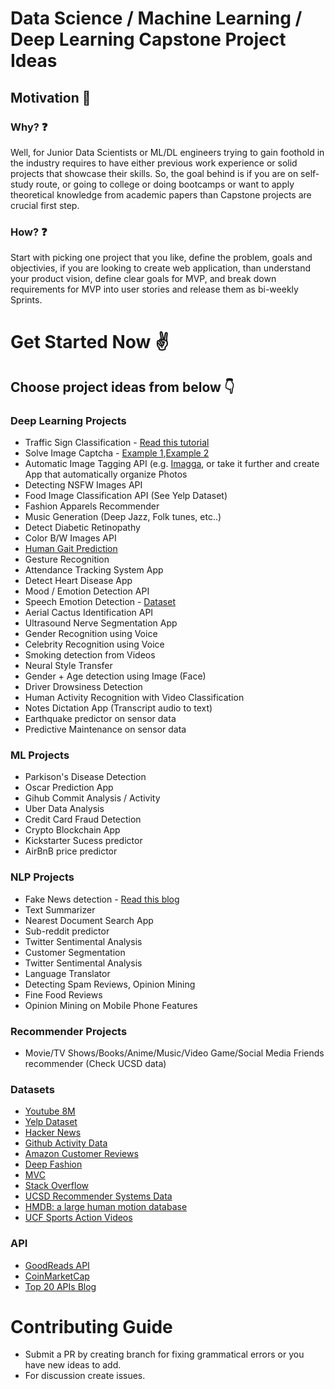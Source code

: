 # Data Science / Machine Learning / Deep Learning Capstone Project Ideas

## Motivation 💪
### Why? ❓

Well, for Junior Data Scientists or ML/DL engineers trying to gain foothold in the industry requires to have either previous work experience or solid projects that showcase their skills. So, the goal behind is if you are on self-study route, or going to college or doing bootcamps or want to apply theoretical knowledge from academic papers than Capstone projects are crucial first step.

### How? ❓

Start with picking one project that you like, define the problem, goals and objectivies, if you are looking to create web application, than understand your product vision, define clear goals for MVP, and break down requirements for MVP into user stories and release them as bi-weekly Sprints.

# Get Started Now ✌️

## Choose project ideas from below 👇

### Deep Learning Projects

- Traffic Sign Classification - [Read this tutorial](https://www.pyimagesearch.com/2019/11/04/traffic-sign-classification-with-keras-and-deep-learning/)
- Solve Image Captcha - [Example 1](https://github.com/JackonYang/captcha-tensorflow),[Example 2](https://github.com/danielpontello/cnn-captcha-solving)
- Automatic Image Tagging API (e.g. [Imagga](https://imagga.com/), or take it further and create App that automatically organize Photos
- Detecting NSFW Images API
- Food Image Classification API (See Yelp Dataset)
- Fashion Apparels Recommender
- Music Generation (Deep Jazz, Folk tunes, etc..)
- Detect Diabetic Retinopathy
- Color B/W Images API
- [Human Gait Prediction](https://www.sciencedirect.com/science/article/pii/S0378437119309963)
- Gesture Recognition 
- Attendance Tracking System App
- Detect Heart Disease App
- Mood / Emotion Detection API
- Speech Emotion Detection - [Dataset](https://github.com/marcogdepinto/Emotion-Classification-Ravdess)
- Aerial Cactus Identification API 
- Ultrasound Nerve Segmentation App
- Gender Recognition using Voice
- Celebrity Recognition using Voice
- Smoking detection from Videos
- Neural Style Transfer
- Gender + Age detection using Image (Face)
- Driver Drowsiness Detection
- Human Activity Recognition with Video Classification
- Notes Dictation App (Transcript audio to text)
- Earthquake predictor on sensor data 
- Predictive Maintenance on sensor data

### ML Projects

- Parkison's Disease Detection
- Oscar Prediction App
- Gihub Commit Analysis / Activity 
- Uber Data Analysis
- Credit Card Fraud Detection
- Crypto Blockchain App
- Kickstarter Sucess predictor
- AirBnB price predictor

### NLP Projects
- Fake News detection - [Read this blog](https://towardsdatascience.com/i-trained-fake-news-detection-ai-with-95-accuracy-and-almost-went-crazy-d10589aa57c)
- Text Summarizer
- Nearest Document Search App
- Sub-reddit predictor
- Twitter Sentimental Analysis
- Customer Segmentation
- Twitter Sentimental Analysis
- Language Translator
- Detecting Spam Reviews, Opinion Mining
- Fine Food Reviews
- Opinion Mining on Mobile Phone Features

### Recommender Projects
- Movie/TV Shows/Books/Anime/Music/Video Game/Social Media Friends recommender (Check UCSD data)

### Datasets
- [Youtube 8M](https://research.google.com/youtube8m/) 
- [Yelp Dataset](https://www.yelp.com/dataset/challenge)
- [Hacker News](https://console.cloud.google.com/marketplace/details/y-combinator/hacker-news)
- [Github Activity Data](https://github.blog/2016-06-29-making-open-source-data-more-available/)
- [Amazon Customer Reviews](https://s3.amazonaws.com/amazon-reviews-pds/readme.html)
- [Deep Fashion](http://mmlab.ie.cuhk.edu.hk/projects/DeepFashion.html)
- [MVC](https://mvc-datasets.github.io/MVC/)
- [Stack Overflow](https://www.kaggle.com/stackoverflow/stackoverflow)
- [UCSD Recommender Systems Data](https://sites.google.com/eng.ucsd.edu/ucsdbookgraph/home)
- [HMDB: a large human motion database](https://serre-lab.clps.brown.edu/resource/hmdb-a-large-human-motion-database/)
- [UCF Sports Action Videos](https://www.crcv.ucf.edu/data/UCF_Sports_Action.php)


### API
- [GoodReads API](https://www.goodreads.com/api)
- [CoinMarketCap](https://coinmarketcap.com/api/)
- [Top 20 APIs Blog](https://towardsdatascience.com/top-20-apis-you-should-know-in-ai-and-machine-learning-8e08515198b3)

# Contributing Guide

- Submit a PR by creating branch for fixing grammatical errors or you have new ideas to add.
- For discussion create issues.
